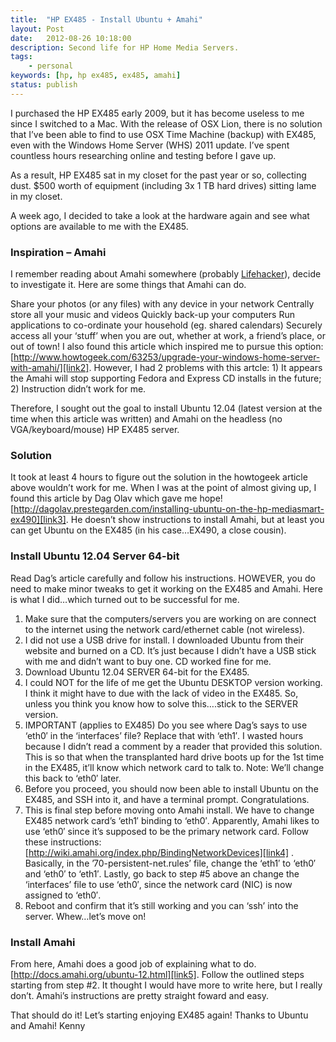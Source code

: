 ```yaml
---
title:  "HP EX485 - Install Ubuntu + Amahi"
layout: Post
date:   2012-08-26 10:18:00
description: Second life for HP Home Media Servers.
tags:
    - personal
keywords: [hp, hp ex485, ex485, amahi]
status: publish
---
```


I purchased the HP EX485 early 2009, but it has become useless to me since I switched to a Mac.  With the release of OSX Lion, there is no solution that I’ve been able to find to use OSX Time Machine (backup) with EX485, even with the Windows Home Server (WHS) 2011 update.  I’ve spent countless hours researching online and testing before I gave up.

As a result, HP EX485 sat in my closet for the past year or so, collecting dust.  $500 worth of equipment (including 3x 1 TB hard drives) sitting lame in my closet.

A week ago, I decided to take a look at the hardware again and see what options are available to me with the EX485.

### Inspiration – Amahi

I remember reading about Amahi somewhere (probably [Lifehacker][link1]), decide to investigate it.  Here are some things that Amahi can do.

Share your photos (or any files) with any device in your network
Centrally store all your music and videos
Quickly back-up your computers
Run applications to co-ordinate your household (eg. shared calendars)
Securely access all your ‘stuff’ when you are out, whether at work, a friend’s place, or out of town!
I also found this article which inspired me to pursue this option: [http://www.howtogeek.com/63253/upgrade-your-windows-home-server-with-amahi/][link2].  However, I had 2 problems with this artcle: 1) It appears the Amahi will stop supporting Fedora and Express CD installs in the future; 2) Instruction didn’t work for me.

Therefore, I sought out the goal to install Ubuntu 12.04 (latest version at the time when this article was written) and Amahi on the headless (no VGA/keyboard/mouse) HP EX485 server.

### Solution

It took at least 4 hours to figure out the solution in the howtogeek article above wouldn’t work for me.  When I was at the point of almost giving up, I found this article by Dag Olav which gave me hope! [http://dagolav.prestegarden.com/installing-ubuntu-on-the-hp-mediasmart-ex490][link3].  He doesn’t show instructions to install Amahi, but at least you can get Ubuntu on the EX485 (in his case…EX490, a close cousin).

### Install Ubuntu 12.04 Server 64-bit

Read Dag’s article carefully and follow his instructions.  HOWEVER, you do need to make minor tweaks to get it working on the EX485 and Amahi.  Here is what I did…which turned out to be successful for me.

1. Make sure that the computers/servers you are working on are connect to the internet using the network card/ethernet cable (not wireless).
2. I did not use a USB drive for install.  I downloaded Ubuntu from their website and burned on a CD.  It’s just because I didn’t have a USB stick with me and didn’t want to buy one.  CD worked fine for me.
3. Download Ubuntu 12.04 SERVER 64-bit for the EX485.
4. I could NOT for the life of me get the Ubuntu DESKTOP version working.  I think it might have to due with the lack of video in the EX485.  So, unless you think you know how to solve this….stick to the SERVER version.
5. IMPORTANT (applies to EX485) Do you see where Dag’s says to use ‘eth0′ in the ‘interfaces’ file?  Replace that with ‘eth1′.  I wasted hours because I didn’t read a comment by a reader that provided this solution.  This is so that when the transplanted hard drive boots up for the 1st time in the EX485, it’ll know which network card to talk to.  Note: We’ll change this back to ‘eth0′ later.
6. Before you proceed, you should now been able to install Ubuntu on the EX485, and SSH into it, and have a terminal prompt.  Congratulations.
7. This is final step before moving onto Amahi install.  We have to change EX485 network card’s ‘eth1′ binding to ‘eth0′.  Apparently, Amahi  likes to use ‘eth0′ since it’s supposed to be the primary network card.  Follow these instructions: [http://wiki.amahi.org/index.php/BindingNetworkDevices][link4] .  Basically, in the ’70-persistent-net.rules’ file, change the ‘eth1′ to ‘eth0′ and ‘eth0′ to ‘eth1′.  Lastly, go back to step #5 above an change the ‘interfaces’ file to use ‘eth0′, since the network card (NIC) is now assigned to ‘eth0′.
8. Reboot and confirm that it’s still working and you can ‘ssh’ into the server.  Whew…let’s move on!

### Install Amahi

From here, Amahi does a good job of explaining what to do. [http://docs.amahi.org/ubuntu-12.html][link5].  Follow the outlined steps starting from step #2.  It thought I would have more to write here, but I really don’t.  Amahi’s instructions are pretty straight foward and easy.

That should do it!  Let’s starting enjoying EX485 again!  Thanks to Ubuntu and Amahi!
Kenny

[link1]: http://lifehacker.com/5332535/amahi-turns-old-systems-into-full-featured-media-servers
[link2]: http://www.howtogeek.com/63253/upgrade-your-windows-home-server-with-amahi/
[link3]: http://dagolav.prestegarden.com/installing-ubuntu-on-the-hp-mediasmart-ex490
[link4]: http://wiki.amahi.org/index.php/BindingNetworkDevices
[link5]: http://docs.amahi.org/ubuntu-12.html
